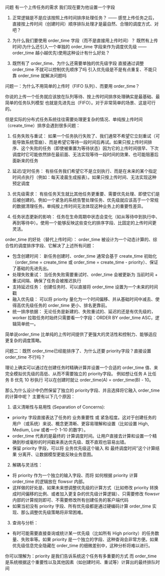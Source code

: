问题
有一个上传任务的需求 我们现在要为他设置一个字段

1. 正常逻辑是不是应该按照上传时间排序处理任务？
  —— 感觉上传任务之后，直接按上传时间（创建时间）顺序排队处理才是最自然、合理的调度方式、对吧？
2. 为什么我们要使用 order_time 字段（而不是直接用上传时间）？
     既然有上传时间\为什么还引入一个单独的 order_time 字段来作为调度优先级
  —— order_time 越小越优先\使用这种设计有什么好处？

3. 既然有了 order_time、为什么还需要单独的优先级字段
  直接通过调整 order_time 不就可以控制优先顺序了吗
      引入优先级是不是有点重复、不能只靠 order_time 就解决问题吗





问题一：为什么不用简单的上传时（FIFO 队列）、而要用 order_time？

你说的上传一个任务就应该放在队列等待、按上传时间排序处理确实是最基础、最简单的任务队列模型
也就是先进先出（FIFO）。对于非常简单的场景、这是可行的。

但是实际的分布式任务系统往往需要处理更复杂的情况、单纯按上传时间（create_time）排序会遇到很多问题：
1. 任务失败与重试： 如果一个任务执行失败了、我们通常不希望它立刻重试（可能导致系统雪崩）、而是希望它等待一段时间后再试。如果只按上传时间排序、这个失败的任务（即使被重置为等待状态）因为它的上传时间很早、下次调度时它可能依然排在最前面、无法实现等待一段时间的效果、也可能阻塞后面新来的任务

2. 延迟/定时任务： 有些任务我们希望它不是立刻执行、而是在未来的某个指定时间点执行（例如：每天凌晨生成报表）。如果只按上传时间、无法实现这种预定调度
3. 优先级需求： 有些任务天生就比其他任务更重要、需要优先处理、即使它们是后被创建的。例如一个紧急的系统告警处理任务、优先级就应该高于一个常规的数据清理任务。单纯按上传时间无法体现这种业务上的重要性差异。
4. 任务状态更新的影响： 任务在生命周期中状态会变化（如从等待中到执行中、再到等待中）。使用一个能够反映这些变化的排序字段、比固定的上传时间更灵活。

order_time 的好处（替代上传时间）：
order_time 被设计为一个动态计算的、综合性的调度排序字段、它解决了上述所有问题：

- 包含创建时间： 新任务创建时、order_time 通常会基于 create_time 初始化（order_time = create_time 或 order_time = create_time - priority）、保证了基础的先进先出。
- 处理失败重试： 当任务失败需要重试时、order_time 会被更新为 当前时间 + 重试间隔、确保了任务会被推迟执行
- 支持延迟任务： 创建任务时、可以直接将 order_time 设置为一个未来的时间戳
- 融入优先级： 可以将 priority 量化为一个时间偏移、并从基础时间中减去、使得高优先级任务的 order_time 更小、排名更靠前。
- 统一排序依据： 无论任务是新建的、失败重试的、延迟的还是有优先级的，worker 拉取任务时始终只需要看一个字段：ORDER BY order_time ASC，逻辑简单统一。

简单说order_time 比单纯的上传时间提供了更强大的灵活性和控制力、能够适应更复杂的调度策略。

问题二：既然 order_time已经能排序了、为什么还要 priority字段？直接设置 order_time 不行吗？

理论上确实可以通过在创建任务时精确计算并设置一个合适的 order_time 值、来完全模拟优先级的高低、从而不需要独立的 priority字段。 例如想让任务 A 比任务 B 优先 10 秒执行
可以在创建时就让 order_time(A) = order_time(B) - 10。

那么为什么设计中仍然保留了独立的 priority字段、并且选择将它融入 order_time 的计算中呢？
主要有以下几个原因：
1. 语义清晰性与易用性 (Separation of Concerns):
  - priority 字段直接表达了任务的 业务重要性 或 紧急程度。这对于创建任务的用户（或系统）来说、概念更清晰、更容易理解和设置（比如设置 High, Medium, Low 或者一个 1-10 的数字）。
  - order_time 代表的是最终的 计算调度时间。让用户直接去计算和设置一个精确到秒或毫秒的时间戳来表达优先级、既不直观也容易出错。
  - 保留 priority 字段，可以将 业务优先级这个输入 和 最终调度时间”这个计算结果 分离开、让数据模型更能反映业务意图。

2. 解耦与灵活性：
  - 将 priority 作为一个独立的输入字段、而将 如何根据 priority 计算 order_time 的逻辑放在 flowsvr 内部。
  - 这样做的好处是、如果未来想调整优先级的计算方式（比如修改 priority 转换成时间偏移的比例、或者加入更复杂的优先级计算逻辑）、只需要修改 flowsvr 内部的计算规则即可、不需要修改所有创建任务的客户端代码
  - 如果当初没有 priority 字段、所有优先级都是通过硬编码计算 order_time 实现、那么调整优先级策略将非常困难。

3. 查询与分析：
  - 有时可能需要直接查询或统计某一优先级（比如所有 High priority）的任务数量、失败率等。如果 priority 是一个独立的字段、这种查询会非常方便。如果优先级信息完全隐藏在 order_time 的细微差别中，这种分析将难以进行。


你可以理解为：priority 是我们告诉系统这个任务有多重要的方式
而 order_time 是系统根据这个重要性以及其他因素（如创建时间、重试等）计算出的最终排队时间



